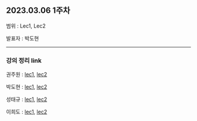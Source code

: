 ## 2023.03.06 1주차

범위 : Lec1, Lec2

발표자 : 박도현

---

### 강의 정리 link

권주원 : [lec1](https://velog.io/@hodupython/%EC%84%A0%ED%98%95%EB%8C%80%EC%88%98%ED%95%99-%EC%A0%95%EB%A6%AC%EB%85%B8%ED%8A%B8-1), [lec2](https://velog.io/@hodupython/Lec-2.-Elimination-with-matrices)

박도현 : [lec1](https://dohlab.tistory.com/2), [lec2](https://dohlab.tistory.com/3)

성태규 : [lec1](https://tabby-liquid-53a.notion.site/Lecture1-f809c51919304d45976adcf295ecb7f1), [lec2](https://tabby-liquid-53a.notion.site/Lecture-2-9db88d7edc874de0adc105fb82667b79)

이희도 : [lec1](https://acoustic-nasturtium-0b2.notion.site/Linear-algebra-lecture1-73f2fec2d65241d7a098b4ffe2deafdf), [lec2](https://acoustic-nasturtium-0b2.notion.site/Linear-algebra-lecture2-76a25e1ef81d45e3933cc46ce2725556)
